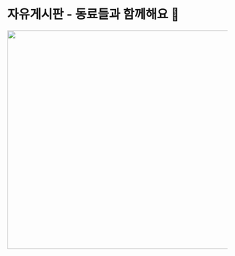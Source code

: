 # 자유게시판 - 동료들과 함께해요 🎲

<img src = "https://user-images.githubusercontent.com/65102820/121005566-eab53f00-c7ca-11eb-8405-742dc8dc8f07.png" width = "800" height = "500"/>
